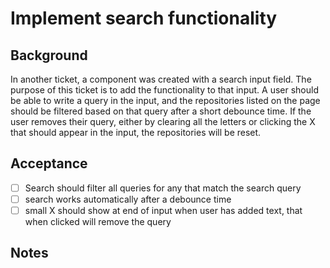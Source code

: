 # Implement search functionality

## Background

In another ticket, a component was created with a search input field. The purpose of this ticket is to add the functionality to that input. A user should be able to write a query in the input, and the repositories listed on the page should be filtered based on that query after a short debounce time. If the user removes their query, either by clearing all the letters or clicking the X that should appear in the input, the repositories will be reset.

## Acceptance

- [ ] Search should filter all queries for any that match the search query
- [ ] search works automatically after a debounce time
- [ ] small X should show at end of input when user has added text, that when clicked will remove the query

## Notes
